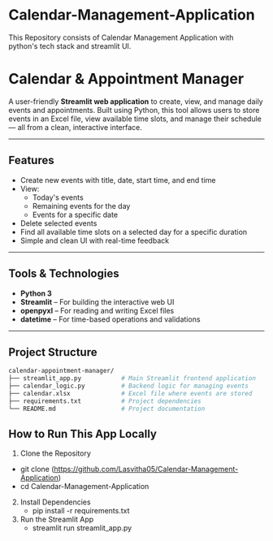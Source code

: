 # Calendar-Management-Application
This Repository consists of Calendar Management Application with python's tech stack and streamlit UI.

# Calendar & Appointment Manager

A user-friendly **Streamlit web application** to create, view, and manage daily events and appointments. Built using Python, this tool allows users to store events in an Excel file, view available time slots, and manage their schedule — all from a clean, interactive interface.

---

##  Features

- Create new events with title, date, start time, and end time
- View:
  - Today's events
  - Remaining events for the day
  - Events for a specific date
- Delete selected events
- Find all available time slots on a selected day for a specific duration
- Simple and clean UI with real-time feedback

---

## Tools & Technologies

- **Python 3**
- **Streamlit** – For building the interactive web UI
- **openpyxl** – For reading and writing Excel files
- **datetime** – For time-based operations and validations

---

## Project Structure

```bash
calendar-appointment-manager/
├── streamlit_app.py           # Main Streamlit frontend application
├── calendar_logic.py          # Backend logic for managing events
├── calendar.xlsx              # Excel file where events are stored
├── requirements.txt           # Project dependencies
└── README.md                  # Project documentation

```
## How to Run This App Locally
1. Clone the Repository
   
- git clone (https://github.com/Lasvitha05/Calendar-Management-Application)
- cd Calendar-Management-Application

2. Install Dependencies
   - pip install -r requirements.txt
3. Run the Streamlit App
   - streamlit run streamlit_app.py 
